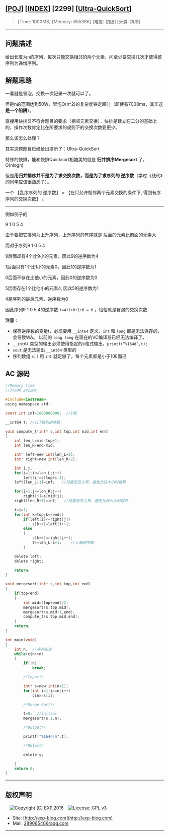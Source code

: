 ## [[POJ](http://poj.org/)] [[INDEX](https://github.com/lyy289065406/POJ-Solving-Reports)] [2299] [[Ultra-QuickSort](http://poj.org/problem?id=2299)]

> [Time: 1000MS] [Memory: 65536K] [难度: 初级] [分类: 排序]

------

## 问题描述

给出长度为n的序列，每次只能交换相邻的两个元素，问至少要交换几次才使得该序列为递增序列。


## 解题思路

一看就是冒泡，交换一次记录一次就可以了。

但是n的范围达到50W，冒泡O(n^2)的复杂度铁定超时（即使有7000ms，其实这**是一个陷阱**）。

直接用快排又不符合题目的要求（相邻元素交换），快排是建立在二分的基础上的，操作次数肯定比在所要求的规则下的交换次数要更少。


那么该怎么处理？


其实这题题目已经给出提示了：Ultra-QuickSort

特殊的快排，能和快排Quicksort相媲美的就是 **归并排序Mergesort** 了，O(nlogn)


但是**用归并排序并不是为了求交换次数，而是为了求序列的 逆序数**（学过《线代》的同学应该很熟悉了）。

一个 【乱序序列的 逆序数】 = 【在只允许相邻两个元素交换的条件下, 得到有序序列的交换次数】 。


------------


例如例子的

9 1 0 5 4

由于要把它排列为上升序列，上升序列的有序就是  后面的元素比前面的元素大

而对于序列9 1 0 5 4

9后面却有4个比9小的元素，因此9的逆序数为4

1后面只有1个比1小的元素0，因此1的逆序数为1

0后面不存在比他小的元素，因此0的逆序数为0

5后面存在1个比他小的元素4, 因此5的逆序数为1

4是序列的最后元素，逆序数为0


因此序列9 1 0 5 4的逆序数 `t=4+1+0+1+0 = 6`  ，恰恰就是冒泡的交换次数



**注意**：

- 保存逆序数的变量t，必须要用 `__int64` 定义，`int` 和 `long` 都是无法保存的，会导致WA。 以前的 `long long` 在现在的VC编译器已经无法编译了。
- `__int64` 类型的输出必须使用指定的c格式输出，`printf(“%I64d”,t);`
- `cout` 是无法输出 `__int64` 类型的
- 序列数组 `s[]` 用 `int` 就足够了，每个元素都是小于10E而已


## AC 源码


```c
//Memory Time
//3768K 2422MS 

#include<iostream>
using namespace std;

const int inf=1000000000;  //10E

__int64 t; //s[]数列逆序数

void compute_t(int* s,int top,int mid,int end)
{
	int len_L=mid-top+1;
	int len_R=end-mid;

	int* left=new int[len_L+2];
	int* right=new int[len_R+2];

	int i,j;
	for(i=1;i<=len_L;i++)
		left[i]=s[top+i-1];
	left[len_L+1]=inf;   //设置无穷上界，避免比较大小时越界

	for(j=1;j<=len_R;j++)
		right[j]=s[mid+j];
	right[len_R+1]=inf;   //设置无穷上界，避免比较大小时越界

	i=j=1;
	for(int k=top;k<=end;)
		if(left[i]<=right[j])
			s[k++]=left[i++];
		else
		{
			s[k++]=right[j++];
			t+=len_L-i+1;    //计算逆序数
		}

	delete left;
	delete right;

	return;
}

void mergesort(int* s,int top,int end)
{
	if(top<end)
	{
		int mid=(top+end)/2;
		mergesort(s,top,mid);
		mergesort(s,mid+1,end);
		compute_t(s,top,mid,end);
	}
	return;
}

int main(void)
{
	int n;  //序列长度
	while(cin>>n)
	{
		if(!n)
			break;

		/*Input*/

		int* s=new int[n+1];
		for(int i=1;i<=n;i++)
			cin>>s[i];

		/*Merge-Sort*/

		t=0;  //initial
		mergesort(s,1,n);

		/*Output*/

		printf("%I64d\n",t);

		/*Relax*/

		delete s;

	}
	return 0;
}
```

------

## 版权声明

　[![Copyright (C) EXP,2016](https://img.shields.io/badge/Copyright%20(C)-EXP%202016-blue.svg)](http://exp-blog.com)　[![License: GPL v3](https://img.shields.io/badge/License-GPL%20v3-blue.svg)](https://www.gnu.org/licenses/gpl-3.0)
  

- Site: [http://exp-blog.com](http://exp-blog.com) 
- Mail: <a href="mailto:289065406@qq.com?subject=[EXP's Github]%20Your%20Question%20（请写下您的疑问）&amp;body=What%20can%20I%20help%20you?%20（需要我提供什么帮助吗？）">289065406@qq.com</a>


------
